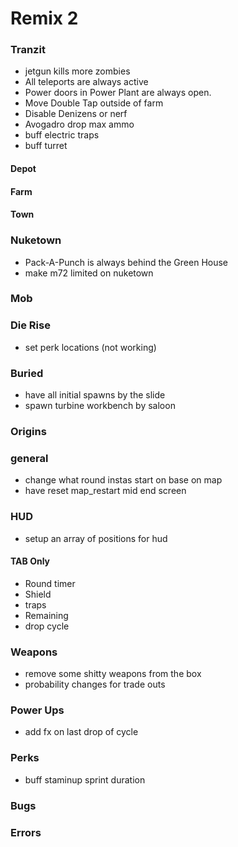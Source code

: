 # Remix 2

### Tranzit
* jetgun kills more zombies
* All teleports are always active
* Power doors in Power Plant are always open.
* Move Double Tap outside of farm
* Disable Denizens or nerf
* Avogadro drop max ammo
* buff electric traps
* buff turret

#### Depot

#### Farm

#### Town

### Nuketown
* Pack-A-Punch is always behind the Green House
* make m72 limited on nuketown

### Mob

### Die Rise
* set perk locations (not working)

### Buried
* have all initial spawns by the slide
* spawn turbine workbench by saloon

### Origins
<!-- * add staffs to box once they are crafted -->

### general
* change what round instas start on base on map
* have reset map_restart mid end screen

### HUD
* setup an array of positions for hud

#### TAB Only
* Round timer
* Shield
* traps
* Remaining
* drop cycle

### Weapons
* remove some shitty weapons from the box
* probability changes for trade outs

### Power Ups
* add fx on last drop of cycle

### Perks
* buff staminup sprint duration

### Bugs

### Errors

